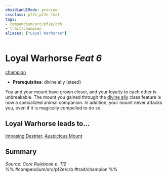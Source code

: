 ```yaml
---
obsidianUIMode: preview
cssclass: pf2e,pf2e-feat
tags:
- compendium/src/pf2e/crb
- trait/champion
aliases: ["Loyal Warhorse"]
---
```

# Loyal Warhorse  *Feat 6*  
[champion](../../rules/traits/champion.md)  

- **Prerequisites**: divine ally (steed)

You and your mount have grown closer, and your loyalty to each other is unbreakable. The mount you gained through the [divine ally](divine-ally.md) class feature is now a specialized animal companion. In addition, your mount never attacks you, even if it is magically compelled to do so.

## Loyal Warhorse leads to...

[Imposing Destrier](imposing-destrier.md), [Auspicious Mount](auspicious-mount.md)

## Summary

*Source: Core Rulebook p. 112*  
%% #compendium/src/pf2e/crb #trait/champion %%